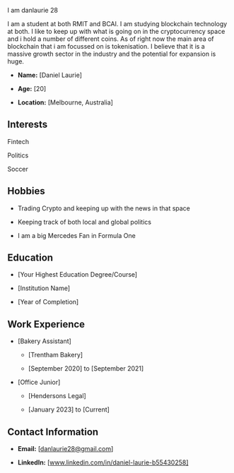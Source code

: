 I am danlaurie 28

I am a student at both RMIT and BCAI. I am studying blockchain technology at both. I like to keep up with what is going on in the cryptocurrency space and i hold a number of different coins.
As of right now the main area of blockchain that i am focussed on is tokenisation. I believe that it is a massive growth sector in the industry and the potential for expansion is huge.

- **Name:** [Daniel Laurie]

- **Age:** [20]

- **Location:** [Melbourne, Australia]



## Interests

Fintech

Politics

Soccer



## Hobbies

- Trading Crypto and keeping up with the news in that space

- Keeping track of both local and global politics

- I am a big Mercedes Fan in Formula One



## Education

- [Your Highest Education Degree/Course]

- [Institution Name]

- [Year of Completion]



## Work Experience

- [Bakery Assistant]

  - [Trentham Bakery]

  - [September 2020] to [September 2021]


- [Office Junior]

  - [Hendersons Legal]

  - [January 2023] to [Current]



## Contact Information

- **Email:** [danlaurie28@gmail.com]

- **LinkedIn:** [www.linkedin.com/in/daniel-laurie-b55430258]
